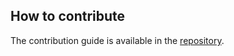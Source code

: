 ## How to contribute

The contribution guide is available in the [repository](https://github.com/Med-AI-Lab/eXplain-NNs/blob/main/docs/contribution.md).